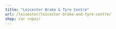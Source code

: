 ```yaml
---
title: "Leicester Brake & Tyre Centre"
url: /leicester/leicester-brake-and-tyre-centre/
shop: car repair
---
```


